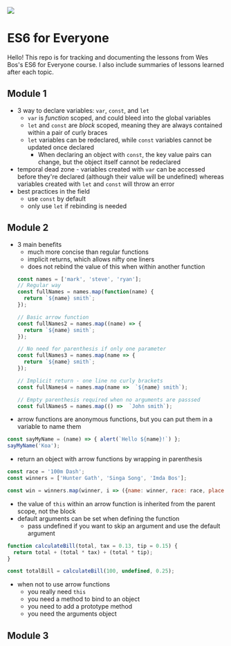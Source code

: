 [![](https://es6.io/images/ES62.png)](https://es6.io/)

# ES6 for Everyone

Hello! This repo is for tracking and documenting the lessons from Wes Bos's ES6 for Everyone course. I also include summaries of lessons learned after each topic.

## Module 1
- 3 way to declare variables: `var`, `const`, and `let`
  - `var` is *function* scoped, and could bleed into the global variables
  - `let` and `const` are *block* scoped, meaning they are always contained within a pair of curly braces
  - `let` variables can be redeclared, while `const` variables cannot be updated once declared
    - When declaring an object with `const`, the key value pairs can change, but the object itself cannot be redeclared
- temporal dead zone - variables created with `var` can be accessed before they're declared (although their value will be undefined) whereas variables created with `let` and `const` will throw an error
- best practices in the field
  - use `const` by default
  - only use `let` if rebinding is needed

## Module 2
- 3 main benefits
  - much more concise than regular functions
  - implicit returns, which allows nifty one liners
  - does not rebind the value of this when within another function
  ```js
  const names = ['mark', 'steve', 'ryan'];
  // Regular way
  const fullNames = names.map(function(name) {
    return `${name} smith`;
  });

  // Basic arrow function
  const fullNames2 = names.map((name) => {
    return `${name} smith`;
  });

  // No need for parenthesis if only one parameter
  const fullNames3 = names.map(name => {
    return `${name} smith`;
  });

  // Implicit return - one line no curly brackets
  const fullNames4 = names.map(name =>  `${name} smith`);

  // Empty parenthesis required when no arguments are passsed
  const fullNames5 = names.map(() =>  `John smith`);
  ```
- arrow functions are anonymous functions, but you can put them in a variable to name them
```js
const sayMyName = (name) => { alert(`Hello ${name}!`) };
sayMyName('Koa');
```
- return an object with arrow functions by wrapping in parenthesis
```js
const race = '100m Dash';
const winners = ['Hunter Gath', 'Singa Song', 'Imda Bos'];

const win = winners.map(winner, i => ({name: winner, race: race, place: i}) );
```
- the value of `this` within an arrow function is inherited from the parent scope, not the block
- default arguments can be set when defining the function
  - pass undefined if you want to skip an argument and use the default argument
```js
function calculateBill(total, tax = 0.13, tip = 0.15) {
  return total + (total * tax) + (total * tip);
}

const totalBill = calculateBill(100, undefined, 0.25);
```
- when not to use arrow functions
  - you really need `this`
  - you need a method to bind to an object
  - you need to add a prototype method
  - you need the arguments object

## Module 3